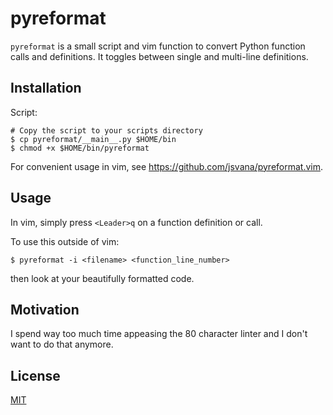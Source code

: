 # pyreformat

`pyreformat` is a small script and vim function to convert Python function calls and definitions. It toggles between single and multi-line definitions.

## Installation

Script:

    # Copy the script to your scripts directory
    $ cp pyreformat/__main__.py $HOME/bin
    $ chmod +x $HOME/bin/pyreformat

For convenient usage in vim, see https://github.com/jsvana/pyreformat.vim.

## Usage

In vim, simply press `<Leader>q` on a function definition or call.

To use this outside of vim:

    $ pyreformat -i <filename> <function_line_number>

then look at your beautifully formatted code.

## Motivation

I spend way too much time appeasing the 80 character linter and I don't want to do that anymore.

## License

[MIT](LICENSE)
